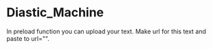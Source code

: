 # Diastic_Machine
In preload function you can upload your text. Make url for this text and paste to url="".
